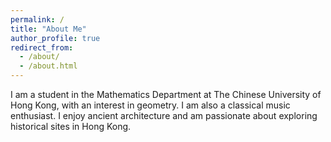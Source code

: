 ```yaml
---
permalink: /
title: "About Me"
author_profile: true
redirect_from: 
  - /about/
  - /about.html
---
```


I am a student in the Mathematics Department at The Chinese University of Hong Kong, with an interest in geometry. I am also a classical music enthusiast. I enjoy ancient architecture and am passionate about exploring historical sites in Hong Kong.
